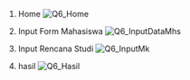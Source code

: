 1. Home
![Q6_Home](https://github.com/user-attachments/assets/415e6437-c771-4e63-b141-35ad60bb84e1)

   
3. Input Form Mahasiswa
![Q6_InputDataMhs](https://github.com/user-attachments/assets/7fa3ce7b-42e9-451a-92db-5888bdd75fd9)

   
5. Input Rencana Studi
![Q6_InputMk](https://github.com/user-attachments/assets/aafe3465-5e87-4d25-aa8a-49e6e503d094)



6. hasil
   ![Q6_Hasil](https://github.com/user-attachments/assets/d3773000-1d78-4fc7-a97a-6574f0f8583f)

   
